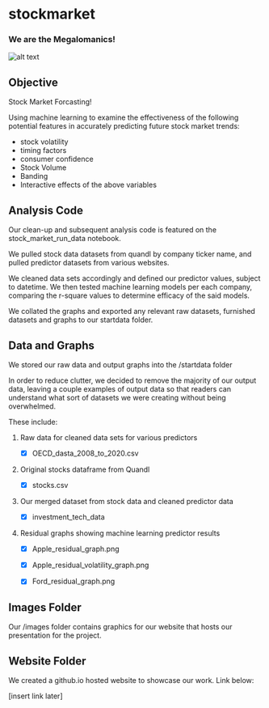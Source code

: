 # stockmarket

### We are the Megalomanics!

![alt text](Images/Mothership.png)

## Objective

Stock Market Forcasting!

Using machine learning to examine the effectiveness of the following potential features in accurately predicting future stock market trends: 

- stock volatility
- timing factors
- consumer confidence
- Stock Volume
- Banding
- Interactive effects of the above variables

## Analysis Code

Our clean-up and subsequent analysis code is featured on the stock_market_run_data notebook.

We pulled stock data datasets from quandl by company ticker name, and pulled predictor datasets from various websites.

We cleaned data sets accordingly and defined our predictor values, subject to datetime. We then tested machine learning models per each company, 
comparing the r-square values to determine efficacy of the said models.

We collated the graphs and exported any relevant raw datasets, furnished datasets and graphs to our startdata folder.


## Data and Graphs

We stored our raw data and output graphs into the /startdata folder

In order to reduce clutter, we decided to remove the majority of our output data, leaving a couple examples of output data
so that readers can understand what sort of datasets we were creating without being overwhelmed.  

These include:

1. Raw data for cleaned data sets for various predictors

    - [x] OECD_dasta_2008_to_2020.csv
    
2. Original stocks dataframe from Quandl

    - [x] stocks.csv
    
3. Our merged dataset from stock data and cleaned predictor data

    - [x] investment_tech_data
    
4. Residual graphs showing machine learning predictor results

    - [x] Apple_residual_graph.png
    
    - [x] Apple_residual_volatility_graph.png
    
    - [x] Ford_residual_graph.png

## Images Folder

Our /images folder contains graphics for our website that hosts our presentation for the project.

## Website Folder

We created a github.io hosted website to showcase our work.  Link below:

[insert link later]